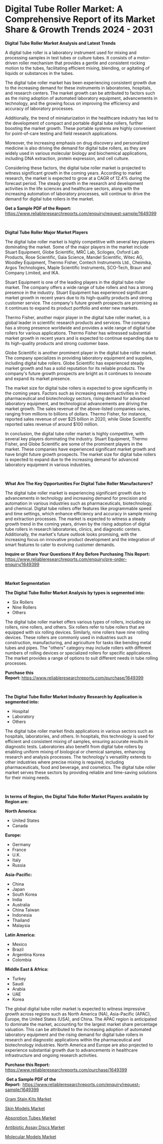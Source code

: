 <p><h1>Digital Tube Roller Market: A Comprehensive Report of its Market Share & Growth Trends 2024 - 2031</h1></p><p><strong>Digital Tube Roller Market Analysis and Latest Trends</strong></p>
<p><p>A digital tube roller is a laboratory instrument used for mixing and processing samples in test tubes or culture tubes. It consists of a motor-driven roller mechanism that provides a gentle and consistent rocking motion to the tubes, facilitating efficient mixing, blending, or agitating of liquids or substances in the tubes.</p><p>The digital tube roller market has been experiencing consistent growth due to the increasing demand for these instruments in laboratories, hospitals, and research centers. The market growth can be attributed to factors such as the rising adoption of automated laboratory equipment, advancements in technology, and the growing focus on improving the efficiency and accuracy of laboratory processes.</p><p>Additionally, the trend of miniaturization in the healthcare industry has led to the development of compact and portable digital tube rollers, further boosting the market growth. These portable systems are highly convenient for point-of-care testing and field research applications.</p><p>Moreover, the increasing emphasis on drug discovery and personalized medicine is also driving the demand for digital tube rollers, as they are widely used in various molecular biology and biochemical applications, including DNA extraction, protein expression, and cell culture.</p><p>Considering these factors, the digital tube roller market is projected to witness significant growth in the coming years. According to market research, the market is expected to grow at a CAGR of 12.4% during the forecast period. The steady growth in the research and development activities in the life sciences and healthcare sectors, along with the increasing automation of laboratory processes, will continue to drive the demand for digital tube rollers in the market.</p></p>
<p><strong>Get a Sample PDF of the Report:&nbsp;</strong> <a href="https://www.reliableresearchreports.com/enquiry/request-sample/1649399">https://www.reliableresearchreports.com/enquiry/request-sample/1649399</a></p>
<p>&nbsp;</p>
<p><strong>Digital Tube Roller Major Market Players</strong></p>
<p><p>The digital tube roller market is highly competitive with several key players dominating the market. Some of the major players in the market include Stuart Equipment, Globe Scientific, MRC Lab, Scilogex, Oxford Lab Products, Rose Scientific, Gaia Science, Mandel Scientific, Witec AG, Woodley Equipment, Thermo Fisher, Contech Instruments Ltd., Cheimika, Argos Technologies, Maple Scientific Instruments, SCO-Tech, Braun and Company Limited, and IKA.</p><p>Stuart Equipment is one of the leading players in the digital tube roller market. The company offers a wide range of tube rollers and has a strong presence in the industry. Stuart Equipment has experienced significant market growth in recent years due to its high-quality products and strong customer service. The company's future growth prospects are promising as it continues to expand its product portfolio and enter new markets.</p><p>Thermo Fisher, another major player in the digital tube roller market, is a global leader in scientific research products and services. The company has a strong presence worldwide and provides a wide range of digital tube rollers for various applications. Thermo Fisher has witnessed substantial market growth in recent years and is expected to continue expanding due to its high-quality products and strong customer base.</p><p>Globe Scientific is another prominent player in the digital tube roller market. The company specializes in providing laboratory equipment and supplies, including digital tube rollers. Globe Scientific has experienced steady market growth and has a solid reputation for its reliable products. The company's future growth prospects are bright as it continues to innovate and expand its market presence.</p><p>The market size for digital tube rollers is expected to grow significantly in the coming years. Factors such as increasing research activities in the pharmaceutical and biotechnology sectors, rising demand for advanced laboratory equipment, and technological advancements are driving the market growth. The sales revenue of the above-listed companies varies, ranging from millions to billions of dollars. Thermo Fisher, for instance, reported sales revenue of over $25 billion in 2020, while Globe Scientific reported sales revenue of around $100 million.</p><p>In conclusion, the digital tube roller market is highly competitive, with several key players dominating the industry. Stuart Equipment, Thermo Fisher, and Globe Scientific are some of the prominent players in the market. These companies have experienced significant market growth and have bright future growth prospects. The market size for digital tube rollers is expected to expand due to the increasing demand for advanced laboratory equipment in various industries.</p></p>
<p>&nbsp;</p>
<p><strong>What Are The Key Opportunities For Digital Tube Roller Manufacturers?</strong></p>
<p><p>The digital tube roller market is experiencing significant growth due to advancements in technology and increasing demand for precision and automation in various industries such as pharmaceuticals, biotechnology, and chemical. Digital tube rollers offer features like programmable speed and time settings, which enhance efficiency and accuracy in sample mixing and extraction processes. The market is expected to witness a steady growth trend in the coming years, driven by the rising adoption of digital tube rollers in research laboratories, clinics, and diagnostic centers. Additionally, the market's future outlook looks promising, with the increasing focus on innovative product development and the integration of smart features to cater to evolving customer demands.</p></p>
<p><strong>Inquire or Share Your Questions If Any Before Purchasing This Report:</strong> <a href="https://www.reliableresearchreports.com/enquiry/pre-order-enquiry/1649399">https://www.reliableresearchreports.com/enquiry/pre-order-enquiry/1649399</a></p>
<p>&nbsp;</p>
<p><strong>Market Segmentation</strong></p>
<p><strong>The Digital Tube Roller Market Analysis by types is segmented into:</strong></p>
<p><ul><li>Six Rollers</li><li>Nine Rollers</li><li>Others</li></ul></p>
<p><p>The digital tube roller market offers various types of rollers, including six rollers, nine rollers, and others. Six rollers refer to tube rollers that are equipped with six rolling devices. Similarly, nine rollers have nine rolling devices. These rollers are commonly used in industries such as construction, manufacturing, and agriculture for tasks like bending metal tubes and pipes. The "others" category may include rollers with different numbers of rolling devices or specialized rollers for specific applications. The market provides a range of options to suit different needs in tube rolling processes.</p></p>
<p><strong>Purchase this Report:&nbsp;</strong><a href="https://www.reliableresearchreports.com/purchase/1649399">https://www.reliableresearchreports.com/purchase/1649399</a></p>
<p>&nbsp;</p>
<p><strong>The Digital Tube Roller Market Industry Research by Application is segmented into:</strong></p>
<p><ul><li>Hospital</li><li>Laboratory</li><li>Others</li></ul></p>
<p><p>The digital tube roller market finds applications in various sectors such as hospitals, laboratories, and others. In hospitals, this technology is used for efficient and consistent mixing of samples, ensuring accurate results in diagnostic tests. Laboratories also benefit from digital tube rollers by enabling uniform mixing of biological or chemical samples, enhancing research and analysis processes. The technology's versatility extends to other industries where precise mixing is required, including pharmaceuticals, food and beverage, and cosmetics. The digital tube roller market serves these sectors by providing reliable and time-saving solutions for their mixing needs.</p></p>
<p>&nbsp;</p>
<p><strong>In terms of Region, the Digital Tube Roller Market Players available by Region are:</strong></p>
<p>
    <p> <strong> North America: </strong>
        <ul>
            <li>United States</li>
            <li>Canada</li>
        </ul>
        </p> 
    <p> <strong> Europe: </strong>
        <ul>
            <li>Germany</li>
            <li>France</li>
            <li>U.K.</li>
            <li>Italy</li>
            <li>Russia</li>
        </ul>
        </p> 
    <p> <strong> Asia-Pacific: </strong>
        <ul>
            <li>China</li>
            <li>Japan</li>
            <li>South Korea</li>
            <li>India</li>
            <li>Australia</li>
            <li>China Taiwan</li>
            <li>Indonesia</li>
            <li>Thailand</li>
            <li>Malaysia</li>
        </ul>
        </p> 
    <p> <strong> Latin America: </strong>
        <ul>
            <li>Mexico</li>
            <li>Brazil</li>
            <li>Argentina Korea</li>
            <li>Colombia</li>
        </ul>
        </p> 
    <p> <strong> Middle East & Africa: </strong>
        <ul>
            <li>Turkey</li>
            <li>Saudi</li>
            <li>Arabia</li>
            <li>UAE</li>
            <li>Korea</li>
        </ul>
    </p>
    </p>
<p><p>The global digital tube roller market is expected to witness impressive growth across regions such as North America (NA), Asia-Pacific (APAC), Europe, the United States (USA), and China. The APAC region is anticipated to dominate the market, accounting for the largest market share percentage valuation. This can be attributed to the increasing adoption of automated laboratory equipment and the rising demand for digital tube rollers in research and diagnostic applications within the pharmaceutical and biotechnology industries. North America and Europe are also projected to experience substantial growth due to advancements in healthcare infrastructure and ongoing research activities.</p></p>
<p><strong>Purchase this Report: </strong><a href="https://www.reliableresearchreports.com/purchase/1649399">https://www.reliableresearchreports.com/purchase/1649399</a></p>
<p>&nbsp;<strong>Get a Sample PDF of the Report:&nbsp;&nbsp;</strong><a href="https://www.reliableresearchreports.com/enquiry/request-sample/1649399">https://www.reliableresearchreports.com/enquiry/request-sample/1649399</a></p>
<p><strong></strong></p>
<p><p><a href="https://github.com/melchekhinf/Market-Research-Report-List-2/blob/main/gram-stain-kits-market.md">Gram Stain Kits Market</a></p><p><a href="https://github.com/sndrkn/Market-Research-Report-List-2/blob/main/skin-models-market.md">Skin Models Market</a></p><p><a href="https://github.com/sofyaavrova/Market-Research-Report-List-2/blob/main/absorption-tubes-market.md">Absorption Tubes Market</a></p><p><a href="https://github.com/amae102299/Market-Research-Report-List-2/blob/main/antibiotic-assay-discs-market.md">Antibiotic Assay Discs Market</a></p><p><a href="https://github.com/merzlyukov93/Market-Research-Report-List-2/blob/main/molecular-models-market.md">Molecular Models Market</a></p></p>